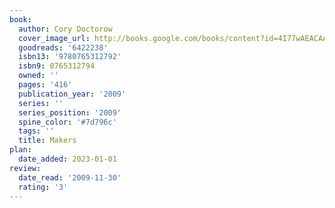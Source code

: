 ```yaml
---
book:
  author: Cory Doctorow
  cover_image_url: http://books.google.com/books/content?id=4I77wAEACAAJ&printsec=frontcover&img=1&zoom=1&source=gbs_api
  goodreads: '6422238'
  isbn13: '9780765312792'
  isbn9: 0765312794
  owned: ''
  pages: '416'
  publication_year: '2009'
  series: ''
  series_position: '2009'
  spine_color: '#7d796c'
  tags: ''
  title: Makers
plan:
  date_added: 2023-01-01
review:
  date_read: '2009-11-30'
  rating: '3'
---
```


